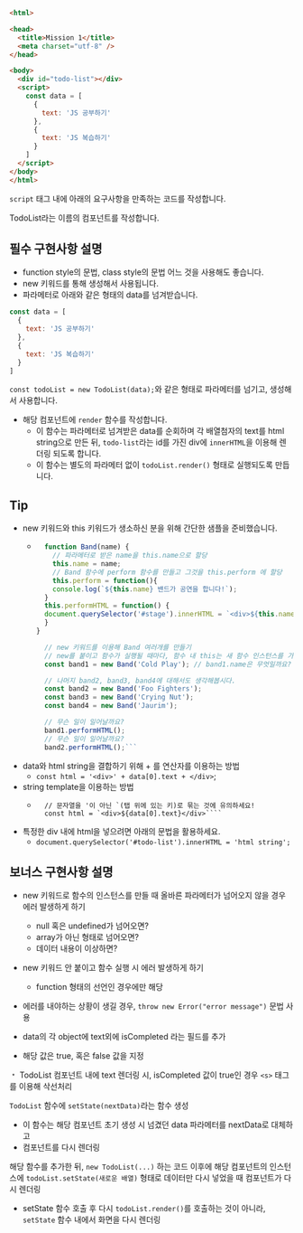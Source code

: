 
```html
<html>

<head>
  <title>Mission 1</title>
  <meta charset="utf-8" />
</head>

<body>
  <div id="todo-list"></div>
  <script>
    const data = [
      {
        text: 'JS 공부하기'
      },
      {
        text: 'JS 복습하기'
      }
    ]
  </script>
</body>
</html>
```

`script` 태그 내에 아래의 요구사항을 만족하는 코드를 작성합니다.

TodoList라는 이름의 컴포넌트를 작성합니다.

## 필수 구현사항 설명

- function style의 문법, class style의 문법 어느 것을 사용해도 좋습니다.
- new 키워드를 통해 생성해서 사용됩니다.
- 파라메터로 아래와 같은 형태의 data를 넘겨받습니다.
```javascript
const data = [
  {
    text: 'JS 공부하기'
  },
  {
    text: 'JS 복습하기'
  }
]
```
`const todoList = new TodoList(data);`와 같은 형태로 파라메터를 넘기고, 생성해서 사용합니다.
- 해당 컴포넌트에 `render` 함수를 작성합니다.
    - 이 함수는 파라메터로 넘겨받은 data를 순회하며 각 배열첨자의 text를 html string으로 만든 뒤, `todo-list`라는 id를 가진 div에 `innerHTML`을 이용해 렌더링 되도록 합니다.
    - 이 함수는 별도의 파라메터 없이 `todoList.render()` 형태로 실행되도록 만듭니다.

## Tip
- new 키워드와 this 키워드가 생소하신 분을 위해 간단한 샘플을 준비했습니다.
   - ```javascript
       function Band(name) {
         // 파라메터로 받은 name을 this.name으로 할당
         this.name = name;
         // Band 함수에 perform 함수를 만들고 그것을 this.perform 에 할당
         this.perform = function(){
         console.log(`${this.name} 밴드가 공연을 합니다!`);
       }
       this.performHTML = function() {
       document.querySelector('#stage').innerHTML = `<div>${this.name} 밴드가 공연을 합니다!</div>`
       }
     }

       // new 키워드를 이용해 Band 여러개를 만들기
       // new를 붙이고 함수가 실행될 때마다, 함수 내 this는 새 함수 인스턴스를 가리킵니다.
       const band1 = new Band('Cold Play'); // band1.name은 무엇일까요? band1.perform()을 실행하면 어떤 일이 일어날까요?

       // 나머지 band2, band3, band4에 대해서도 생각해봅시다.
       const band2 = new Band('Foo Fighters');
       const band3 = new Band('Crying Nut');
       const band4 = new Band('Jaurim');

       // 무슨 일이 일어날까요?
       band1.performHTML();
       // 무슨 일이 일어날까요?
       band2.performHTML();```

  
- data와 html string을 결합하기 위해 + 를 연산자를 이용하는 방법
    - `const html = '<div>' + data[0].text + </div>`;
- string template을 이용하는 방법
    - ```
        // 문자열을 '이 아닌 `(탭 위에 있는 키)로 묶는 것에 유의하세요!
        const html = `<div>${data[0].text}</div>````
- 특정한 div 내에 html을 넣으려면 아래의 문법을 활용하세요.
    - `document.querySelector('#todo-list').innerHTML = 'html string';`

## 보너스 구현사항 설명
- new 키워드로 함수의 인스턴스를 만들 때 올바른 파라메터가 넘어오지 않을 경우 에러 발생하게 하기
   - null 혹은 undefined가 넘어오면?
   - array가 아닌 형태로 넘어오면?
   - 데이터 내용이 이상하면?
- new 키워드 안 붙이고 함수 실행 시 에러 발생하게 하기
   - function 형태의 선언인 경우에만 해당
- 에러를 내야하는 상황이 생길 경우, ``throw new Error("error message")`` 문법 사용

- data의 각 object에 text외에 isCompleted 라는 필드를 추가
- 해당 값은 true, 혹은 false 값을 지정

﹡ TodoList 컴포넌트 내에 text 렌더링 시, isCompleted 값이 true인 경우 ```<s>``` 태그를 이용해 삭선처리

`TodoList` 함수에 `setState(nextData)`라는 함수 생성
- 이 함수는 해당 컴포넌트 초기 생성 시 넘겼던 data 파라메터를 nextData로 대체하고
- 컴포넌트를 다시 렌더링

해당 함수를 추가한 뒤, `new TodoList(...)` 하는 코드 이후에 해당 컴포넌트의 인스턴스에 `todoList.setState(새로운 배열)` 형태로 데이터만 다시 넣었을 때 컴포넌트가 다시 렌더링
- setState 함수 호출 후 다시 `todoList.render()`를 호출하는 것이 아니라, `setState` 함수 내에서 화면을 다시 렌더링